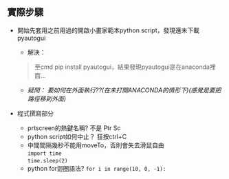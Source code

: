 ## 實際步驟
* 開始先套用之前用過的開啟小畫家範本python script，發現還未下載pyautogui  
  * 解決：
  > 至cmd pip install pyautogui，結果發現pyautogui是在anaconda裡面...
  * *疑問： 要如何在外面執行??(在未打開ANACONDA的情形下)(感覺是要把路徑移到外面)*
 
* 程式撰寫部分  
  * prtscreen的熱鍵名稱? 不是 Ptr Sc
  * python script如何中止？ 狂按ctrl+C
  * 中間間隔幾秒不能用moveTo，否則會失去滑鼠自由  
`import time`  
`time.sleep(2)`  
  
  * python for迴圈語法? 
  `for i in range(10, 0, -1):`
